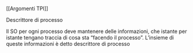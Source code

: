 [[Argomenti TPI]]

Descrittore di processo

Il SO per ogni processo deve mantenere delle informazioni, che istante per istante tengano traccia di cosa sta “facendo il processo”. L’insieme di queste informazioni è detto descrittore di processo
